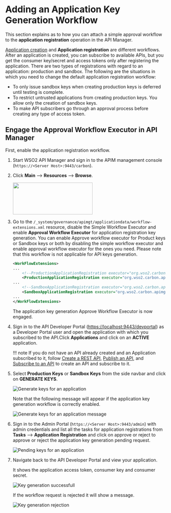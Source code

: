 # Adding an Application Key Generation Workflow

This section explains as to how you can attach a simple approval workflow to the **application registration** operation in the API Manager. 

[Application creation]({{base_path}}/consume-api/manage-application/advanced-topics/adding-an-application-creation-workflow) and **Application registration** are different workflows. After an application is created, you can subscribe to available APIs, but you get the consumer key/secret and access tokens only after registering the application. There are two types of registrations with regard to an application: production and sandbox. The following are the situations in which you need to change the default application registration workflow:

-  To only issue sandbox keys when creating production keys is deferred until testing is complete.
-  To restrict untrusted applications from creating production keys. You allow only the creation of sandbox keys.
-  To make API subscribers go through an approval process before creating any type of access token.

## Engage the Approval Workflow Executor in API Manager

First, enable the application registration workflow.

1.  Start WSO2 API Manager and sign in to the APIM management console (`https://<Server Host>:9443/carbon`).

2. Click **Main** --> **Resources** --> **Browse**.

     <a href="{{base_path}}/assets/img/learn/wf-extensions-browse.png"><img src="{{base_path}}/assets/img/learn/wf-extensions-browse.png" width="250" height="100"/></a>

3.  Go to the `/_system/governance/apimgt/applicationdata/workflow-extensions.xml` resource, disable the Simple Workflow Executor and enable **Approval Workflow Executor**  for application registration key generation. You can enable Approve workflow executor for Product keys or Sandbox keys or both by disabling the simple workflow executor and enable approval workflow executor for the ones you need. Please note that this workflow is not applicable for API keys generation.

    ``` xml
    <WorkFlowExtensions>
    ...
        <!--ProductionApplicationRegistration executor="org.wso2.carbon.apimgt.impl.workflow.ApplicationRegistrationSimpleWorkflowExecutor"/-->
        <ProductionApplicationRegistration executor="org.wso2.carbon.apimgt.impl.workflow.ApplicationRegistrationApprovalWorkflowExecutor"/>
    ...   
        <!--SandboxApplicationRegistration executor="org.wso2.carbon.apimgt.impl.workflow.ApplicationRegistrationSimpleWorkflowExecutor"/-->
        <SandboxApplicationRegistration executor="org.wso2.carbon.apimgt.impl.workflow.ApplicationRegistrationApprovalWorkflowExecutor"/>
    ...
    </WorkFlowExtensions>
    ```
    The application key generation Approve Workflow Executor is now engaged.

4.  Sign in to the API Developer Portal (<https://localhost:9443/devportal>) as a Developer Portal user and open the application with which you subscribed to the API.Click **Applications** and click on an **ACTIVE** application.


    !!! note
        If you do not have an API already created and an Application subscribed to it, follow [Create a REST API]({{base_path}}/design/create-api/create-rest-api/create-a-rest-api/), [Publish an API]({{base_path}}/deploy-and-publish/publish-on-dev-portal/publish-an-api/), and [Subscribe to an API]({{base_path}}/consume/manage-subscription/subscribe-to-an-api) to create an API and subscribe to it.

5.  Select **Production Keys** or **Sandbox Keys** from the side navbar and click on **GENERATE KEYS**.
    
    ![Generate keys for an application]({{base_path}}/assets/img/learn/application-registration-generate-keys.png)

     Note that the following message will appear if the application key generation workflow is correctly enabled.

    ![Generate keys for an application message]({{base_path}}/assets/img/learn/application-key-genereation-message.png)

6.  Sign in to the Admin Portal (`https://<Server Host>:9443/admin`) with admin credentials and list all the tasks for application registrations from **Tasks** --> **Application Registration** and click on approve or reject to approve or reject the application key generation pending request. 

    ![Pending keys for an application]({{base_path}}/assets/img/learn/application-registration-pending-list.png)

7.  Navigate back to the API Developer Portal and view your application.

     It shows the application access token, consumer key and consumer secret.
    
    ![Key generation successfull]({{base_path}}/assets/img/learn/application-key-generated.png)

    If the workflow request is rejected  it will show a message.

    ![Key generation rejection]({{base_path}}/assets/img/learn/application-key-generation-rejected.png)
    
